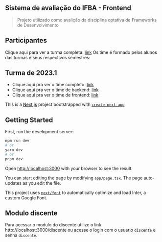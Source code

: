## Sistema de avaliação do IFBA - Frontend
> Projeto utilizado como avalição da disciplina optativa de Frameworks de Desenvolvimento


## Participantes
Clique aqui para ver a turma completa: [link](https://github.com/orgs/ifba-vca/teams/optativa-frameworks-de-desenvolvimento)
Os time é formado pelos alunos das turmas e seus respectivos semestres:

## Turma de 2023.1

- Clique aqui pra ver o time completo: [link](https://github.com/orgs/ifba-vca/teams/2023-1)
- Clique aqui pra ver o time de backend: [link](https://github.com/orgs/ifba-vca/teams/frontend)
- Clique aqui pra ver o time de frontend: [link](https://github.com/orgs/ifba-vca/teams/backend)


This is a [Next.js](https://nextjs.org/) project bootstrapped with [`create-next-app`](https://github.com/vercel/next.js/tree/canary/packages/create-next-app).

## Getting Started

First, run the development server:

```bash
npm run dev
# or
yarn dev
# or
pnpm dev
```

Open [http://localhost:3000](http://localhost:3000) with your browser to see the result.

You can start editing the page by modifying `app/page.tsx`. The page auto-updates as you edit the file.

This project uses [`next/font`](https://nextjs.org/docs/basic-features/font-optimization) to automatically optimize and load Inter, a custom Google Font.

## Modulo discente

Para acessar o modulo do discente utilize o link http://localhost:3000/discente ou acesse o login com o usuario `discente` e senha `discente`.
